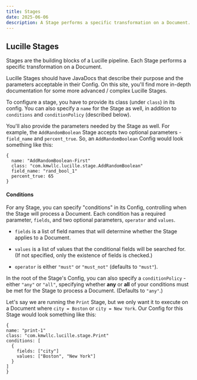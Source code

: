 ```yaml
---
title: Stages
date: 2025-06-06
description: A Stage performs a specific transformation on a Document.
---
```


## Lucille Stages

Stages are the building blocks of a Lucille pipeline. Each Stage performs a specific transformation on a Document. 

Lucille Stages should have JavaDocs that describe their purpose and the parameters acceptable in their Config. On this site,
you'll find more in-depth documentation for some more advanced / complex Lucille Stages. 

To configure a stage, you have to provide its class (under `class`) in its config. You can also specify a `name` for the Stage as well,
in addition to `conditions` and `conditionPolicy` (described below).

You'll also provide the parameters needed by the Stage as well. For example, the `AddRandomBoolean` Stage accepts two optional parameters -
`field_name` and `percent_true`. So, an `AddRandomBoolean` Config would look something like this:

```hocon
{
  name: "AddRandomBoolean-First"
  class: "com.kmwllc.lucille.stage.AddRandomBoolean"
  field_name: "rand_bool_1"
  percent_true: 65
}
```

#### Conditions

For any Stage, you can specify "conditions" in its Config, controlling when the Stage will process a Document. Each
condition has a required parameter, `fields`, and two optional parameters, `operator` and `values`.

* `fields` is a list of field names that will determine whether the Stage applies to a Document.

* `values` is a list of values that the conditional fields will be searched for. (If not specified, only the existence of fields is checked.)

* `operator` is either `"must"` or `"must_not"` (defaults to `"must"`).

In the root of the Stage's Config, you can also specify a `conditionPolicy` - either `"any"` or `"all"`, specifying whether
**any** or **all** of your conditions must be met for the Stage to process a Document. (Defaults to `"any"`.)

Let's say we are running the `Print` Stage, but we only want it to execute on a Document where `city = Boston` or `city = New York`.
Our Config for this Stage would look something like this:

```hocon
{
name: "print-1"
class: "com.kmwllc.lucille.stage.Print"
conditions: [
  {
    fields: ["city"]
    values: ["Boston", "New York"]
  }
]
}
```